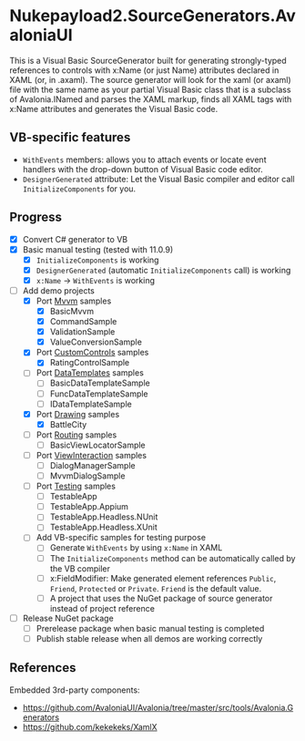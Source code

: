 # Nukepayload2.SourceGenerators.AvaloniaUI
This is a Visual Basic SourceGenerator built for generating strongly-typed references to controls with x:Name (or just Name) attributes declared in XAML (or, in .axaml). The source generator will look for the xaml (or axaml) file with the same name as your partial Visual Basic class that is a subclass of Avalonia.INamed and parses the XAML markup, finds all XAML tags with x:Name attributes and generates the Visual Basic code.

## VB-specific features
- `WithEvents` members: allows you to attach events or locate event handlers with the drop-down button of Visual Basic code editor.
- `DesignerGenerated` attribute: Let the Visual Basic compiler and editor call `InitializeComponents` for you.

## Progress
- [x] Convert C# generator to VB
- [x] Basic manual testing (tested with 11.0.9)
    - [x] `InitializeComponents` is working
    - [x] `DesignerGenerated` (automatic `InitializeComponents` call) is working
    - [x] `x:Name` -> `WithEvents` is working
- [ ] Add demo projects
    - [x] Port [Mvvm](https://github.com/AvaloniaUI/Avalonia.Samples/tree/main/src/Avalonia.Samples/MVVM) samples
        - [x] BasicMvvm
        - [x] CommandSample
        - [x] ValidationSample
        - [x] ValueConversionSample
    - [x] Port [CustomControls](https://github.com/AvaloniaUI/Avalonia.Samples/tree/main/src/Avalonia.Samples/CustomControls) samples
        - [x] RatingControlSample
    - [ ] Port [DataTemplates](https://github.com/AvaloniaUI/Avalonia.Samples/tree/main/src/Avalonia.Samples/DataTemplates) samples
        - [ ] BasicDataTemplateSample
        - [ ] FuncDataTemplateSample
        - [ ] IDataTemplateSample
    - [x] Port [Drawing](https://github.com/AvaloniaUI/Avalonia.Samples/tree/main/src/Avalonia.Samples/Drawing) samples
        - [x] BattleCity
    - [ ] Port [Routing](https://github.com/AvaloniaUI/Avalonia.Samples/tree/main/src/Avalonia.Samples/Routing) samples
        - [ ] BasicViewLocatorSample
    - [ ] Port [ViewInteraction](https://github.com/AvaloniaUI/Avalonia.Samples/tree/main/src/Avalonia.Samples/ViewInteraction) samples
        - [ ] DialogManagerSample
        - [ ] MvvmDialogSample
    - [ ] Port [Testing](https://github.com/AvaloniaUI/Avalonia.Samples/tree/main/src/Avalonia.Samples/Testing) samples
        - [ ] TestableApp
        - [ ] TestableApp.Appium
        - [ ] TestableApp.Headless.NUnit
        - [ ] TestableApp.Headless.XUnit
    - [ ] Add VB-specific samples for testing purpose
        - [ ] Generate `WithEvents` by using `x:Name` in XAML
        - [ ] The `InitializeComponents` method can be automatically called by the VB compiler
        - [ ] x:FieldModifier: Make generated element references `Public`, `Friend`, `Protected` or `Private`. `Friend` is the default value.
        - [ ] A project that uses the NuGet package of source generator instead of project reference 
- [ ] Release NuGet package
    - [ ] Prerelease package when basic manual testing is completed
    - [ ] Publish stable release when all demos are working correctly

## References
Embedded 3rd-party components:
- https://github.com/AvaloniaUI/Avalonia/tree/master/src/tools/Avalonia.Generators
- https://github.com/kekekeks/XamlX
